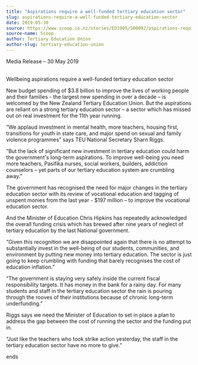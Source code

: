 ```yaml
---
title: "Aspirations require a well-funded tertiary education sector"
slug: aspirations-require-a-well-funded-tertiary-education-sector
date: 2019-05-30
source: https://www.scoop.co.nz/stories/ED1905/S00092/aspirations-require-a-well-funded-tertiary-education-sector.htm
source-name: Scoop
author: Tertiary Education Union
author-slug: tertiary-education-union
---
```


<p>Media Release – 30 May 2019</p>

<p><br>Wellbeing aspirations
require a well-funded tertiary education sector</p>

<p>New budget
spending of $3.8 billion to improve the lives of working
people and their families - the largest new spending in over
a decade – is welcomed by the New Zealand Tertiary
Education Union. But the aspirations are reliant on a strong
tertiary education sector – a sector which has missed out
on real investment for the 11th year running.</p>

<p>“We
applaud investment in mental health, more teachers, housing
first, transitions for youth in state care, and major spend
on sexual and family violence programmes” says TEU
National Secretary Sharn Riggs.</p>

<p>“But the lack of
significant new investment in tertiary education could harm
the government's long-term aspirations. To improve
well-being you need more teachers, Pasifika nurses, social
workers, builders, addiction counselors – yet parts of our
tertiary education system are crumbling away.”</p>

<p>The
government has recognised the need for major changes in the
tertiary education sector with its review of vocational
education and tagging of unspent monies from the last year -
$197 million – to improve the vocational education
sector.</p>

<p>And the Minister of Education Chris Hipkins has
repeatedly acknowledged the overall funding crisis which has
brewed after nine years of neglect of tertiary education by
the last National government.</p>

<p>“Given this recognition we
are disappointed again that there is no attempt to
substantially invest in the well-being of our students,
communities, and environment by putting new money into
tertiary education. The sector is just going to keep
crumbling with funding that barely recognises the cost of
education inflation.”<p>

<p>“The government is staying very
safely inside the current fiscal responsibility targets. It
has money in the bank for a rainy day. For many students and
staff in the tertiary education sector the rain is pouring
through the rooves of their institutions because of chronic
long-term underfunding.”</p>

<p>Riggs says we need the Minister
of Education to set in place a plan to address the gap
between the cost of running the sector and the funding put
in.</p>

<p>“Just like the teachers who took strike action
yesterday, the staff in the tertiary education sector have
no more to
give.”</p>

<p>ends<p>

